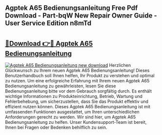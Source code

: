 ## Agptek A65 Bedienungsanleitung Free Pdf Download - Part-bqW New Repair Owner Guide - User Service Edition n8mTd

# <h2><a href="http://df4max.blite.top/?on=Agptek+A65+Bedienungsanleitung">🔗Download 👉🔴 Agptek A65 Bedienungsanleitung</a></h2>

[![Agptek A65 Bedienungsanleitung new download](https://i.imgur.com/lujVjoI.png)](http://df4max.blite.top/?on=Agptek+A65+Bedienungsanleitung)
Herzlichen Glückwunsch zu Ihrem neuen Agptek A65 Bedienungsanleitung! Dieses Benutzerhandbuch soll Ihnen helfen, Ihr Produkt zu verstehen und optimal zu nutzen. Um eine erfolgreiche Erfahrung mit Ihrem neuen Agptek A65 Bedienungsanleitung zu gewährleisten, lesen Sie diese Bedienungsanleitung bitte vor dem Gebrauch sorgfältig durch. Es enthält wichtige Informationen zu Produkteinrichtung, Betrieb, Wartung und Fehlerbehebung, um sicherzustellen, dass Sie das Produkt effektiv und effizient nutzen können. Dieses Agptek A65 Bedienungsanleitung ist mit umfassenden Funktionen ausgestattet, um Ihren unterschiedlichen Anforderungen gerecht zu werden. Wir sind hier, um Agptek A65 Bedienungsanleitung zu helfen. Unser Kundensupport-Team ist bereit, Ihnen bei Fragen oder Bedenken behilflich zu sein.
